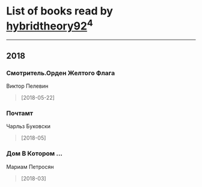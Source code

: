 # List of books read by [hybridtheory92](http://vk.com/id28885974)<sup>4</sup>
---

## 2018

### Смотритель.Орден Желтого Флага
Виктор Пелевин
> [2018-05-22] 


### Почтамт
Чарльз Буковски
> [2018-05] 


### Дом В Котором ...
Мариам Петросян
> [2018-03] 






